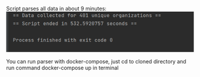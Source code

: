 Script parses all data in about 9 minutes:
&nbsp;
![img.png](img.png)

You can run parser with docker-compose, just cd to cloned directory and run command docker-compose up in terminal